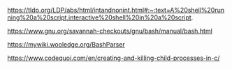 https://tldp.org/LDP/abs/html/intandnonint.html#:~:text=A%20shell%20running%20a%20script,interactive%20shell%20in%20a%20script.

https://www.gnu.org/savannah-checkouts/gnu/bash/manual/bash.html

https://mywiki.wooledge.org/BashParser

https://www.codequoi.com/en/creating-and-killing-child-processes-in-c/